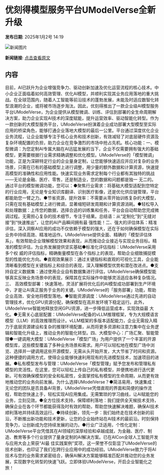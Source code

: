# 优刻得模型服务平台UModelVerse全新升级

**发布日期**: 2025年1月2号 14:19

![新闻图片](https://pic.chinaz.com/thumb/2025/0102/2025010214192726570.jpg)

**新闻链接**: [点击查看原文](https://www.aibase.com/zh/news/14417)

## 内容

目前，AI已跃升为企业增强竞争力、驱动创新加速及优化运营流程的核心技术。中小企业正面临着如何高效管理、优化AI模型，并顺利实现其业务应用落地的重大挑战。在全球范围内，随着人工智能等前沿技术的蓬勃发展，未能及时适应数智化转型浪潮的企业，或将被市场逐步淘汰。因此，优刻得推出了一款企业级AI模型服务平台UModelVerse，为企业提供从模型微调、训练、评估到部署的全生命周期解决方案，助力企业实现AI技术的深度赋能，提升运营效率、驱动智能化转型。作为一款创新的大模型服务平台，UModelVerse扮演着企业成功部署大型模型至实际应用的桥梁角色，能够打通企业落地大模型的最后一公里。平台通过深度优化企业业务流程，让企业能够专注于核心业务和技术创新，有效减轻了对底层硬件资源及复杂环境配置的负担，助力企业在竞争激烈的市场中抢占先机。核心功能：一、模型微调：为您定制AI专属大脑在AI迅猛发展的当下，企业不仅需要拥有强大的基础模型，更需要根据行业需求精确调整和优化模型。UModelVerse的「模型微调」功能，正是为深耕特定行业的企业量身定制，让您能够快速适应并应对复杂的业务场景，只需在已有的基础模型上进行调整，用少量的额外数据和计算资源，快速提高模型的准确性和应用性能。快速实现业务需求定制每个行业都有其独特的挑战——无论是金融、医疗、零售，还是制造业，您的数据和问题都是独一 无二的。通过平台的模型微调功能，您可以：●聚焦行业需求：将基础大模型适配到您特定的行业应用，无论是专业知识库翻译、识别医疗影像，还是优化供应链管理，平台都能助您一臂之力。●节省资源，提升效率：不需要从零开始训练复杂的大模型，只需在现有基础模型上进行微调，显著缩短研发周期和计算资源消耗。●轻松导入和处理数据：上传您的数据，选择合适的训练集和任务，平台会自动帮助您完成微调过程。无需担心复杂的技术细节，专注于结果。总结语：从“定制化”到“无缝对接”到“快速推出”，让您的AI产品瞬间拥有最 强性能！二、强大的评估体系：精准评估，深入洞察AI应用的成功不仅依赖于模型的强大，还在于如何确保模型在实际业务中持续高效、精准地运作。UModelVerse提供全面、精确的「模型评估体系」，有效帮助企业理解模型效果和表现，从而推动企业接近与实现业务目标。精准的模型评估，为业务发展提供坚实基础●标准化评估指标：UModelVerse采用多个权 威的评估指标，精确衡量模型在各个指标上的表现，帮助企业细致捕捉模型的性能优化方向。●直观效果展示：通过关键指标和直观的可视化工具，企业能清晰看到模型在关键指标上和综合的表现，深入理解模型优势和潜在改进点。●支持自定义数据集：通过使用企业自有数据集进行评估，UModelVerse确保模型能够真实反映业务场景中的表现，保障其在实际操作中能够灵活适应各种复杂情况。三、 高效模型部署：快速落地，灵活扩展将优化后的AI模型成功部署到生产环境中，才是让AI真正服务于业务的关键。UModelVerse的「服务部署」功能，帮助企业高效、安全地将模型落地。●智能资源调度：UModelVerse通过先进的自动管理技术，优化GPU资源分配，确保模型在高并发环境下稳定运行。此外，UModelVerse智能地释放空闲GPU资源，进一步降低运营成本，实现效益最 大化。●无需关心底层配置：UModelVerse配备的vLLM推理框架，专为大规模语言模型（LLM）的高效推理而设计。vLLM框架的多版本适配能力，企业无需投入精力于底层资源建设和复杂的推理环境配置，从而将更多资源和注意力集中在业务逻辑和智能化升级上，推动业务的智能化转型。四、大模型中心：广场汇聚、智能管理●一键调用大模型：UModelVerse「模型广场」为用户提供了一个丰富的开源模型库，这些模型覆盖了多种业务场景和需求。用户可以轻松地在模型广场中浏览、选择并一键调用这些开源模型，无需从头开始开发，大大节省了时间和资源。这种便捷的调用方式，使得企业能够快速利用现有的先进模型技术，加速项目的进展。●私有模型发布与管理：UModelVerse「模型管理」赋予您发布和管理私有模型的灵活性。在这里，您可以轻松上传自己的私有模型，并便携地进行迭代更新。可有效确保模型的安全和私密性，全面掌控私有模型的生命周期，从而更有效地推动您的业务向前发展。为什么选择UModelVerse？●简洁易用，快速集成：无论您的团队是否具备AI背景，UModelVerse凭借直观的界面和简便的操作流程，帮助您快速上手，轻松实现AI应用集成。无需繁琐的学习曲线，让AI赋能您的业务，立刻见效。●全方位技术支持，保障顺利落地：我们提供全天候技术支持，确保企业在各个环节都能获得及时有效的帮助，帮助您快速解决难题，确保AI技术顺利落地并持续高效运行。●持续创新，领先一步：我们始终走在技术创新的前沿，不断推出新功能和技术更新，让您的企业始终站在AI技术的最前沿。时刻保持竞争力，让创新成为您持续发展的动力。●行业广泛适用，个性化定制：UModelVerse平台凭借其在AI领域的深厚经验和卓越成就，为金融、医疗、制造、教育等多个行业提供了量身定制的AI解决方案。已在AICon全球人工智能开发与应用大会上荣获“AI最 佳实践案例”奖项，这一荣誉不仅彰显了UModelVerse的技术创新，也印证了我们在跨行业应用中的成功经验。UModelVerse致力于将AI技术与您的业务需求紧密结合，确保AI解决方案能够精准匹配并推动您的业务发展，实现数字化转型的快速飞跃。立即体验UModelVerse，开启企业智能化之旅！
